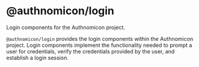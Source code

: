 # @authnomicon/login

Login components for the Authnomicon project.

`@authnomicon/login` provides the login components within the Authnomicon
project.  Login components implement the functionality needed to prompt a user
for credentials, verify the credentials provided by the user, and establish a
login session.


